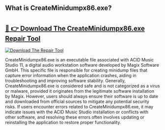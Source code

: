 ## What is CreateMinidumpx86.exe? 

# <h2><a href="https://exedetect.com/download.php?CreateMinidumpx86.exe">🔗 👉 Download The CreateMinidumpx86.exe Repair Tool</a></h2>

[![Download The Repair Tool](https://exedetect.com/download-button.jpg)](https://exedetect.com/download.php?CreateMinidumpx86.exe)

CreateMinidumpx86.exe is an executable file associated with ACID Music Studio 11, a digital audio workstation software developed by Magix Software GmbH. This specific file is responsible for creating minidump files that capture error information when the application crashes, aiding in troubleshooting and improving software stability. Generally, CreateMinidumpx86.exe is considered safe and is not categorized as a virus or malware, provided it originates from the legitimate software installation by Magix. However, users should always ensure their software is up to date and downloaded from official sources to mitigate any potential security risks. If users encounter errors related to CreateMinidumpx86.exe, it may indicate issues with the ACID Music Studio installation or conflicts with other software, and resolving these errors often involves updating or reinstalling the application to restore proper functionality.